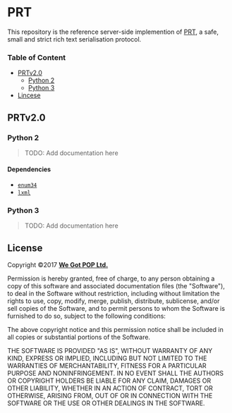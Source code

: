 # PRT

This repository is the reference server-side implemention of [PRT][1], a safe,
small and strict rich text serialisation protocol.

### Table of Content

- [PRTv2.0](#prtv20)
    - [Python 2](#python-2)
    - [Python 3](#python-3)
- [Lincese](#license)



## PRTv2.0

### Python 2

> TODO: Add documentation here

#### Dependencies

- [`enum34`][2]
- [`lxml`][3]

### Python 3

> TODO: Add documentation here


## License

Copyright &copy;2017 [**We Got POP Ltd.**][4]

Permission is hereby granted, free of charge, to any person obtaining a copy of
this software and associated documentation files (the "Software"), to deal in
the Software without restriction, including without limitation the rights to
use, copy, modify, merge, publish, distribute, sublicense, and/or sell copies of
the Software, and to permit persons to whom the Software is furnished to do so,
subject to the following conditions:

The above copyright notice and this permission notice shall be included in all
copies or substantial portions of the Software.

THE SOFTWARE IS PROVIDED "AS IS", WITHOUT WARRANTY OF ANY KIND, EXPRESS OR
IMPLIED, INCLUDING BUT NOT LIMITED TO THE WARRANTIES OF MERCHANTABILITY, FITNESS
FOR A PARTICULAR PURPOSE AND NONINFRINGEMENT. IN NO EVENT SHALL THE AUTHORS OR
COPYRIGHT HOLDERS BE LIABLE FOR ANY CLAIM, DAMAGES OR OTHER LIABILITY, WHETHER
IN AN ACTION OF CONTRACT, TORT OR OTHERWISE, ARISING FROM, OUT OF OR IN
CONNECTION WITH THE SOFTWARE OR THE USE OR OTHER DEALINGS IN THE SOFTWARE.

<!-- anchors -->
[1]: https://github.com/wegotpop/prt
[2]: https://pypi.python.org/pypi/enum34
[3]: https://pypi.python.org/pypi/lxml
[4]: https://www.wegotpop.com
